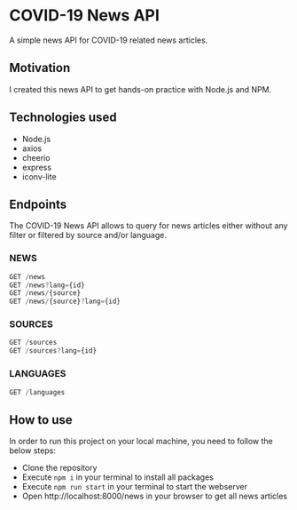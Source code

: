 # COVID-19 News API
A simple news API for COVID-19 related news articles.

## Motivation
I created this news API to get hands-on practice with Node.js and NPM.

## Technologies used
- Node.js
- axios
- cheerio
- express
- iconv-lite

## Endpoints
The COVID-19 News API allows to query for news articles either without any filter or filtered by source and/or language.

### NEWS
```javascript
GET /news
GET /news?lang={id}
GET /news/{source}
GET /news/{source}?lang={id}
```

### SOURCES
```javascript
GET /sources
GET /sources?lang={id}
```

### LANGUAGES
```javascript
GET /languages
```

## How to use
In order to run this project on your local machine, you need to follow the below steps:
- Clone the repository
- Execute ``npm i`` in your terminal to install all packages 
- Execute ``npm run start`` in your terminal to start the webserver
- Open http://localhost:8000/news in your browser to get all news articles
